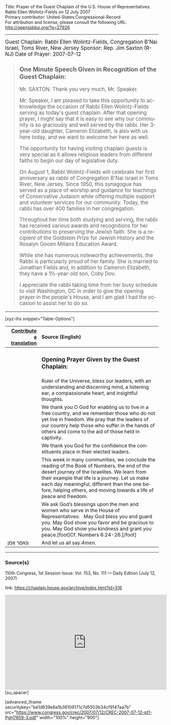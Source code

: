 <html>
<head></head>
<body>
Title: Prayer of the Guest Chaplain of the U.S. House of Representatives: Rabbi Ellen Wolintz-Fields on 12 July 2007<br />
Primary contributor: United-States.Congressional-Record<br />
For attribution and license, please consult the following URL: <a href="http://opensiddur.org/?p=27926">http://opensiddur.org/?p=27926</a>
<p />
<hr />

<div class="english" lang="en" style="font-size:1.2em;">
Guest Chaplain: Rabbi Ellen Wolintz-Fields, Congregation B'Nai Israel, Toms River, New Jersey
Sponsor: Rep. Jim Saxton (R-NJ)
Date of Prayer: 2007-07-12

<blockquote>
<h3>One Minute Speech Given in Recognition of the Guest Chaplain:</h3>

Mr. SAXTON. Thank you very much, Mr. Speaker.

Mr. Speaker, I am pleased to take this opportunity to acknowledge the occasion of Rabbi Ellen Wolintz-Fields serving as today's guest chaplain. After that opening prayer, I might say that it is easy to see why our community is so graciously and well served by the rabbi. Her 3-year-old daughter, Cameron Elizabeth, is also with us here today, and we want to welcome her here as well.

The opportunity for having visiting chaplain guests is very special as it allows religious leaders from different faiths to begin our day of legislative duty.

On August 1, Rabbi Wolintz-Fields will celebrate her first anniversary as rabbi of Congregation B'Nai Israel in Toms River, New Jersey. Since 1950, this synagogue has served as a place of worship and guidance for teachings of Conservative Judaism while offering multiple support and volunteer services for our community. Today, the rabbi has over 400 families in her congregation.

Throughout her time both studying and serving, the rabbi has received various awards and recognitions for her contributions to preserving the Jewish faith. She is a recipient of the Goldstein Prize for Jewish History and the Rosalyn Gooen Milians Education Award.

While she has numerous noteworthy achievements, the Rabbi is particularly proud of her family. She is married to Jonathan Fields and, in addition to Cameron Elizabeth, they have a 1½-year-old son, Coby Dov.

I appreciate the rabbi taking time from her busy schedule to visit Washington, DC in order to give the opening prayer in the people's House, and I am glad I had the occasion to assist her to do so.
</blockquote>
</div>

<hr />

[xyz-ihs snippet="Table-Options"]<table style="margin-left: auto; margin-right: auto;" class="draggable">
<thead><tr><th id="x" style="text-align: right;"><a href="/contributing/upload/">Contribute a translation</a></th><th style="text-align: left;">Source (English)</th></tr></thead>
<tbody>
<tr><td style="vertical-align:top;">
<div class="liturgy" lang="he">

</span></div></td>
 
<td style="vertical-align:top;">
<div class="english" lang="en">
<h3>Opening Prayer Given by the Guest Chaplain:</h3>
</div></td></tr>

<tr><td style="vertical-align:top;">
<div class="liturgy" lang="he">

</span></div></td>
 
<td style="vertical-align:top;">
<div class="english" lang="en">
Ruler of the Universe, 
bless our leaders, 
with an understanding and discerning mind, 
a listening ear, 
a compassionate heart, 
and insightful thoughts. 
</div></td></tr>


<tr><td style="vertical-align:top;">
<div class="liturgy" lang="he">

</span></div></td>
 
<td style="vertical-align:top;">
<div class="english" lang="en">
We thank you O God 
for enabling us to live in a free country, 
and we remember those 
who do not yet live in freedom. 
We pray that the leaders of our country 
help those who suffer in the hands of others 
and come to the aid of those held in captivity. 
</div></td></tr>


<tr><td style="vertical-align:top;">
<div class="liturgy" lang="he">

</span></div></td>
 
<td style="vertical-align:top;">
<div class="english" lang="en">
We thank you God 
for the confidence the constituents place in their elected leaders. 
</div></td></tr>


<tr><td style="vertical-align:top;">
<div class="liturgy" lang="he">

</span></div></td>
 
<td style="vertical-align:top;">
<div class="english" lang="en">
This week in many communities, 
we conclude the reading of the Book of Numbers, 
the end of the desert journey of the Israelites. 
We learn from their example that life is a journey. 
Let us make each day meaningful, 
different than the one before, 
helping others, 
and moving towards a life of peace and freedom. 
</div></td></tr>


<tr><td style="vertical-align:top;">
<div class="liturgy" lang="he">

</span></div></td>
 
<td style="vertical-align:top;">
<div class="english" lang="en">
We ask God’s blessings 
upon the men and women 
who serve in the House of Representatives:
&nbsp;
May God bless you and guard you.
May God show you favor and be gracious to you.
May God show you kindness and grant you peace.[foot]Cf. Numbers 6:24-26.[/foot]
</div></td></tr>


<tr><td style="vertical-align:top;">
<div class="liturgy" lang="he">
וְנֹאמָר אָמֵן׃
</span></div></td>
 
<td style="vertical-align:top;">
<div class="english" lang="en">
And let us all say <em>Amen</em>.
</div></td></tr>
</tbody></table>

<hr />

<h3>Source(s)</h3>

110th Congress, 1st Session
Issue: Vol. 153, No. 111 — Daily Edition (July 12, 2007)

link: <a href="https://chaplain.house.gov/archive/index.html?id=516">https://chaplain.house.gov/archive/index.html?id=516</a>

<iframe width=530 height=312 src='https://www.c-span.org/video/standalone/?c4508446/user-clip-rabbi-ellen-wolintz-fields-congregation-bnai-israel-toms-river-nj' allowfullscreen='allowfullscreen' frameborder=0></iframe>[su_spacer]

[advanced_iframe securitykey="be1d939e6a1b36109171c7d5503b34cf9147aa7b" src="https://www.congress.gov/crec/2007/07/12/CREC-2007-07-12-pt1-PgH7659-3.pdf" width="100%" height="900"]
</body>
</html>
